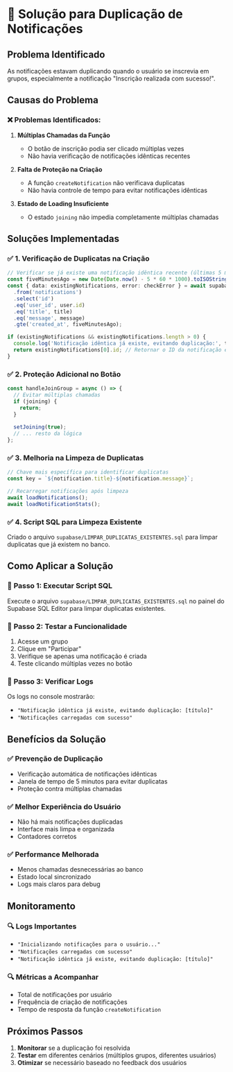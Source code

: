 # 🔧 Solução para Duplicação de Notificações

## Problema Identificado

As notificações estavam duplicando quando o usuário se inscrevia em grupos, especialmente a notificação "Inscrição realizada com sucesso!".

## Causas do Problema

### ❌ **Problemas Identificados:**

1. **Múltiplas Chamadas da Função**
   - O botão de inscrição podia ser clicado múltiplas vezes
   - Não havia verificação de notificações idênticas recentes

2. **Falta de Proteção na Criação**
   - A função `createNotification` não verificava duplicatas
   - Não havia controle de tempo para evitar notificações idênticas

3. **Estado de Loading Insuficiente**
   - O estado `joining` não impedia completamente múltiplas chamadas

## Soluções Implementadas

### ✅ **1. Verificação de Duplicatas na Criação**

```typescript
// Verificar se já existe uma notificação idêntica recente (últimas 5 minutos)
const fiveMinutesAgo = new Date(Date.now() - 5 * 60 * 1000).toISOString();
const { data: existingNotifications, error: checkError } = await supabase
  .from('notifications')
  .select('id')
  .eq('user_id', user.id)
  .eq('title', title)
  .eq('message', message)
  .gte('created_at', fiveMinutesAgo);

if (existingNotifications && existingNotifications.length > 0) {
  console.log('Notificação idêntica já existe, evitando duplicação:', title);
  return existingNotifications[0].id; // Retornar o ID da notificação existente
}
```

### ✅ **2. Proteção Adicional no Botão**

```typescript
const handleJoinGroup = async () => {
  // Evitar múltiplas chamadas
  if (joining) {
    return;
  }
  
  setJoining(true);
  // ... resto da lógica
};
```

### ✅ **3. Melhoria na Limpeza de Duplicatas**

```typescript
// Chave mais específica para identificar duplicatas
const key = `${notification.title}-${notification.message}`;

// Recarregar notificações após limpeza
await loadNotifications();
await loadNotificationStats();
```

### ✅ **4. Script SQL para Limpeza Existente**

Criado o arquivo `supabase/LIMPAR_DUPLICATAS_EXISTENTES.sql` para limpar duplicatas que já existem no banco.

## Como Aplicar a Solução

### 🎯 **Passo 1: Executar Script SQL**
Execute o arquivo `supabase/LIMPAR_DUPLICATAS_EXISTENTES.sql` no painel do Supabase SQL Editor para limpar duplicatas existentes.

### 🎯 **Passo 2: Testar a Funcionalidade**
1. Acesse um grupo
2. Clique em "Participar" 
3. Verifique se apenas uma notificação é criada
4. Teste clicando múltiplas vezes no botão

### 🎯 **Passo 3: Verificar Logs**
Os logs no console mostrarão:
- `"Notificação idêntica já existe, evitando duplicação: [título]"`
- `"Notificações carregadas com sucesso"`

## Benefícios da Solução

### ✅ **Prevenção de Duplicação**
- Verificação automática de notificações idênticas
- Janela de tempo de 5 minutos para evitar duplicatas
- Proteção contra múltiplas chamadas

### ✅ **Melhor Experiência do Usuário**
- Não há mais notificações duplicadas
- Interface mais limpa e organizada
- Contadores corretos

### ✅ **Performance Melhorada**
- Menos chamadas desnecessárias ao banco
- Estado local sincronizado
- Logs mais claros para debug

## Monitoramento

### 🔍 **Logs Importantes**
- `"Inicializando notificações para o usuário..."`
- `"Notificações carregadas com sucesso"`
- `"Notificação idêntica já existe, evitando duplicação: [título]"`

### 🔍 **Métricas a Acompanhar**
- Total de notificações por usuário
- Frequência de criação de notificações
- Tempo de resposta da função `createNotification`

## Próximos Passos

1. **Monitorar** se a duplicação foi resolvida
2. **Testar** em diferentes cenários (múltiplos grupos, diferentes usuários)
3. **Otimizar** se necessário baseado no feedback dos usuários 